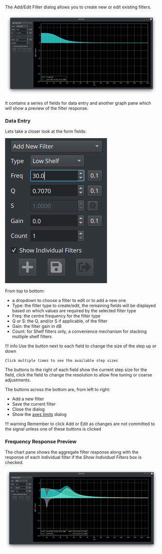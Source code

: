 The Add/Edit Filter dialog allows you to create new or edit existing filters.  

![Add Filter](../img/add_filter.png)

It contains a series of fields for data entry and another graph pane which will show a preview of the filter response.

### Data Entry 

Lets take a closer look at the form fields:

![Filter Controls](../img/edit_filter_controls.png)

From top to bottom:

* a dropdown to choose a filter to edit or to add a new one
* Type: the filter type to create/edit, the remaining fields will be displayed based on which values are required by the selected filter type
* Freq: the centre frequency for the filter type
* Q or S: the Q, and/or S if applicable, of the filter
* Gain: the filter gain in dB
* Count: for Shelf filters only, a convenience mechanism for stacking multiple shelf filters

!!! info
    Use the button next to each field to change the size of the step up or down
    
    Click multiple times to see the available step sizes

The buttons to the right of each field show the current step size for the field, click the field to change the resolution to allow fine tuning or coarse adjustments.

The buttons across the bottom are, from left to right:

* Add a new filter
* Save the current filter
* Close the dialog
* Show the [axes limits](./main_window.md#graph-limits) dialog

!!! warning
    Remember to click Add or Edit as changes are not committed to the signal unless one of these buttons is clicked

### Frequency Response Preview

The chart pane shows the aggregate filter response along with the response of each individual filter if the *Show Individual Filters* box is checked.

![Filter Preview](../img/filter_preview.png)     
